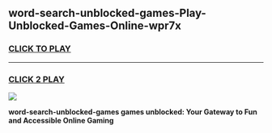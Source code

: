 
## word-search-unblocked-games-Play-Unblocked-Games-Online-wpr7x
<h3>
<a href="https://premium76.site?title=word-search-unblocked-games&ref=25A">CLICK TO PLAY</a></h3>
<hr>

<h3>
<a href="https://premium76.site?title=word-search-unblocked-games&ref=25A">CLICK 2 PLAY</a>
  
</h3>

<a href="https://premium76.site?title=word-search-unblocked-games&ref=25A"><img src="https://clearcache.store/games.png"></a>


**word-search-unblocked-games games unblocked: Your Gateway to Fun and Accessible Online Gaming**
